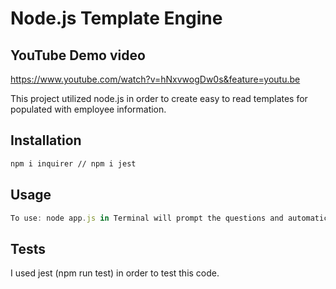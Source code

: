 # Node.js Template Engine

## YouTube Demo video
https://www.youtube.com/watch?v=hNxvwogDw0s&feature=youtu.be

This project utilized node.js in order to create easy to read templates for populated with employee information.

## Installation
```bash
npm i inquirer // npm i jest
```
## Usage
```javascript
To use: node app.js in Terminal will prompt the questions and automatically populate team.html.
```

## Tests
I used jest (npm run test) in order to test this code.
